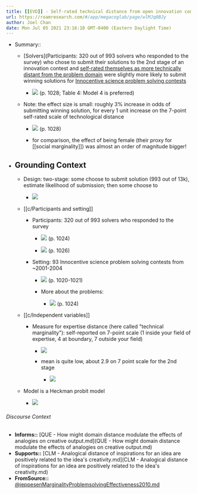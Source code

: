```yaml
---
title: [[EVD]] - Self-rated technical distance from open innovation contest problems was slightly positively correlated with submitting winning solutions - [[@jeppesenMarginalityProblemsolvingEffectiveness2010]]
url: https://roamresearch.com/#/app/megacoglab/page/wlMJq0BJy
author: Joel Chan
date: Mon Jul 05 2021 23:16:10 GMT-0400 (Eastern Daylight Time)
---
```


- Summary::

    - [Solvers](Participants: 320 out of 993 solvers who responded to the survey) who chose to submit their solutions to the 2nd stage of an innovation contest and [self-rated themselves as more technically distant from the problem domain](((LtwnesPYh))) were slightly more likely to submit winning solutions for [Innocentive science problem solving contests](((OztGD5jl4)))

        - ![](https://firebasestorage.googleapis.com/v0/b/firescript-577a2.appspot.com/o/imgs%2Fapp%2Fmegacoglab%2FZCW47xYyY-.png?alt=media&token=7733c026-0fa8-4638-b144-bbd5816ad507) (p. 1028; Table 4: Model 4 is preferred)

    - Note: the effect size is small: roughly 3% increase in odds of submitting winning solution, for every 1 unit increase on the 7-point self-rated scale of technological distance

        - ![](https://firebasestorage.googleapis.com/v0/b/firescript-577a2.appspot.com/o/imgs%2Fapp%2Fmegacoglab%2FkiadkA-1Y8.png?alt=media&token=1c63c087-ee5b-4404-8042-0b0f6f68e870) (p. 1028)

        - for comparison, the effect of being female (their proxy for [[social marginality]]) was almost an order of magnitude bigger!
- ## **Grounding Context**

    - Design: two-stage: some choose to submit solution (993 out of 13k), estimate likelihood of submission; then some choose to

        - ![](https://firebasestorage.googleapis.com/v0/b/firescript-577a2.appspot.com/o/imgs%2Fapp%2Fmegacoglab%2Fv68uSWNA-Q.png?alt=media&token=99319eca-417e-41fc-9626-acac86809d01)

    - [[c/Participants and setting]]

        - Participants: 320 out of 993 solvers who responded to the survey

            - ![](https://firebasestorage.googleapis.com/v0/b/firescript-577a2.appspot.com/o/imgs%2Fapp%2Fmegacoglab%2FtmUgcAfZgj.png?alt=media&token=0455fe6f-73cc-4f4a-bd98-5d0e206d6795) (p. 1024)

            - ![](https://firebasestorage.googleapis.com/v0/b/firescript-577a2.appspot.com/o/imgs%2Fapp%2Fmegacoglab%2FssTSL0G1Up.png?alt=media&token=99be2400-5d77-4d66-8a70-0c2f06f584be) (p. 1026)

        - Setting: 93 Innocentive science problem solving contests from ~2001-2004

            - ![](https://firebasestorage.googleapis.com/v0/b/firescript-577a2.appspot.com/o/imgs%2Fapp%2Fmegacoglab%2FtIhFcIXqZ0.png?alt=media&token=3416813b-210d-4b67-84ab-f4b9c229b937) (p. 1020-1021)

            - More about the problems:

                - ![](https://firebasestorage.googleapis.com/v0/b/firescript-577a2.appspot.com/o/imgs%2Fapp%2Fmegacoglab%2FMCtGt_ajEO.png?alt=media&token=66943cdb-27e0-4837-bc2f-f972e8a8c98d) (p. 1024)

    - [[c/Independent variables]]

        - Measure for expertise distance (here called "technical marginality"): self-reported on 7-point scale (1 inside your field of expertise, 4 at boundary, 7 outside your field)

            - ![](https://firebasestorage.googleapis.com/v0/b/firescript-577a2.appspot.com/o/imgs%2Fapp%2Fmegacoglab%2F47I_68s_5U.png?alt=media&token=ad486e06-47e9-45cd-b41e-c7cd062bd652)

            - mean is quite low, about 2.9 on 7 point scale for the 2nd stage

                - ![](https://firebasestorage.googleapis.com/v0/b/firescript-577a2.appspot.com/o/imgs%2Fapp%2Fmegacoglab%2Fi2Q5hin-9E.png?alt=media&token=e821f762-274c-4524-afd1-eb9006df34a8)

    - Model is a Heckman probit model

        - ![](https://firebasestorage.googleapis.com/v0/b/firescript-577a2.appspot.com/o/imgs%2Fapp%2Fmegacoglab%2FSVVAMTNAMG.png?alt=media&token=fcb4fb09-7e5c-4773-a77f-c002658b67d7)

###### Discourse Context

- **Informs::** [QUE - How might domain distance modulate the effects of analogies on creative output.md](QUE - How might domain distance modulate the effects of analogies on creative output.md)
- **Supports::** [CLM - Analogical distance of inspirations for an idea are positively related to the idea's creativity.md](CLM - Analogical distance of inspirations for an idea are positively related to the idea's creativity.md)
- **FromSource::** [@jeppesenMarginalityProblemsolvingEffectiveness2010.md](@jeppesenMarginalityProblemsolvingEffectiveness2010.md)

